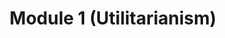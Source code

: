 ---
layout: default
title: Module 1 (Utilitarianism)
parent: Class Prep
ref: "class-prep#module-1-utilitarianism"
---